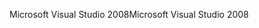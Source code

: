 <span data-ttu-id="6bd51-101">Microsoft Visual Studio 2008</span><span class="sxs-lookup"><span data-stu-id="6bd51-101">Microsoft Visual Studio 2008</span></span>